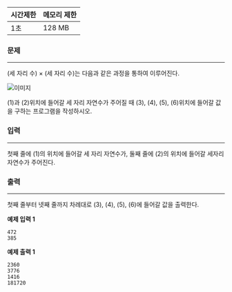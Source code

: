 | 시간제한 | 메모리 제한 |
| :------- | :---------- |
| 1초      | 128 MB      |

### 문제

---

(세 자리 수) × (세 자리 수)는 다음과 같은 과정을 통하여 이루어진다.

![이미지](<https://www.acmicpc.net/upload/images/f5NhGHVLM4Ix74DtJrwfC97KepPl27s%20(1).png>)

(1)과 (2)위치에 들어갈 세 자리 자연수가 주어질 때 (3), (4), (5), (6)위치에 들어갈 값을 구하는 프로그램을 작성하시오.

### 입력

---

첫째 줄에 (1)의 위치에 들어갈 세 자리 자연수가, 둘째 줄에 (2)의 위치에 들어갈 세자리 자연수가 주어진다.

### 출력

---

첫째 줄부터 넷째 줄까지 차례대로 (3), (4), (5), (6)에 들어갈 값을 출력한다.

**예제 입력 1**

```
472
385
```

**예제 출력 1**

```
2360
3776
1416
181720
```
